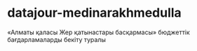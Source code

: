 # datajour-medinarakhmedulla
 «Алматы қаласы Жер қатынастары басқармасы» бюджеттік бағдарламаларды бекіту туралы
